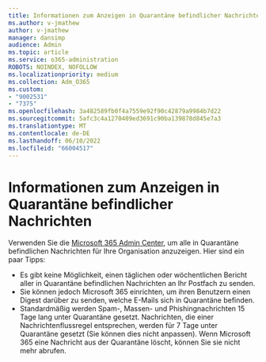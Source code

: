 ```yaml
---
title: Informationen zum Anzeigen in Quarantäne befindlicher Nachrichten
ms.author: v-jmathew
author: v-jmathew
manager: dansimp
audience: Admin
ms.topic: article
ms.service: o365-administration
ROBOTS: NOINDEX, NOFOLLOW
ms.localizationpriority: medium
ms.collection: Adm_O365
ms.custom:
- "9002531"
- "7375"
ms.openlocfilehash: 3a482589fb0f4a7559e92f90c42879a9984b7d22
ms.sourcegitcommit: 5afc3c4a1270409ed3691c90ba139878d845e7a3
ms.translationtype: MT
ms.contentlocale: de-DE
ms.lasthandoff: 06/10/2022
ms.locfileid: "66004517"
---
```

# <a name="info-about-viewing-quarantined-messages"></a>Informationen zum Anzeigen in Quarantäne befindlicher Nachrichten

Verwenden Sie die [Microsoft 365 Admin Center](https://admin.microsoft.com/adminportal/home?ref=homepage), um alle in Quarantäne befindlichen Nachrichten für Ihre Organisation anzuzeigen. Hier sind ein paar Tipps:

- Es gibt keine Möglichkeit, einen täglichen oder wöchentlichen Bericht aller in Quarantäne befindlichen Nachrichten an Ihr Postfach zu senden.
- Sie können jedoch Microsoft 365 einrichten, um ihren Benutzern einen Digest darüber zu senden, welche E-Mails sich in Quarantäne befinden.
- Standardmäßig werden Spam-, Massen- und Phishingnachrichten 15 Tage lang unter Quarantäne gesetzt. Nachrichten, die einer Nachrichtenflussregel entsprechen, werden für 7 Tage unter Quarantäne gesetzt (Sie können dies nicht anpassen). Wenn Microsoft 365 eine Nachricht aus der Quarantäne löscht, können Sie sie nicht mehr abrufen.
